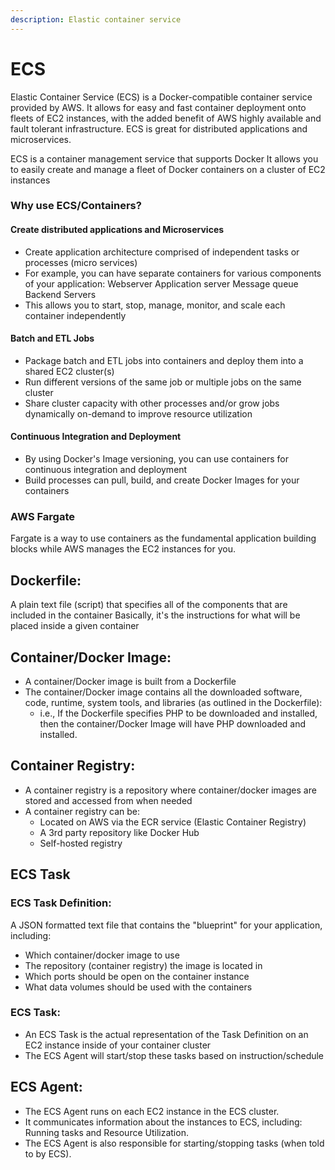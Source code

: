 ```yaml
---
description: Elastic container service
---
```


# ECS

Elastic Container Service \(ECS\) is a Docker-compatible container service provided by AWS. It allows for easy and fast container deployment onto fleets of EC2 instances, with the added benefit of AWS highly available and fault tolerant infrastructure. ECS is great for distributed applications and microservices.

ECS is a container management service that supports Docker It allows you to easily create and manage a fleet of Docker containers on a cluster of EC2 instances

### Why use ECS/Containers? 

#### Create distributed applications and Microservices

* Create application architecture comprised of independent tasks or processes \(micro services\) 
* For example, you can have separate containers for various components of your application: Webserver Application server Message queue Backend Servers 
* This allows you to start, stop, manage, monitor, and scale each container independently

#### Batch and ETL Jobs

* Package batch and ETL jobs into containers and deploy them into a shared EC2 cluster\(s\) 
* Run different versions of the same job or multiple jobs on the same cluster 
* Share cluster capacity with other processes and/or grow jobs dynamically on-demand to improve resource utilization

#### Continuous Integration and Deployment

* By using Docker's Image versioning, you can use containers for continuous integration and deployment 
* Build processes can pull, build, and create Docker Images for your containers

### AWS Fargate 

Fargate is a way to use containers as the fundamental application building blocks while AWS manages the EC2 instances for you.

## Dockerfile:

A plain text file \(script\) that specifies all of the components that are included in the container Basically, it's the instructions for what will be placed inside a given container

## Container/Docker Image:

* A container/Docker image is built from a Dockerfile 
* The container/Docker image contains all the downloaded software, code, runtime, system tools, and libraries \(as outlined in the Dockerfile\): 
  * i.e., If the Dockerfile specifies PHP to be downloaded and installed, then the container/Docker Image will have PHP downloaded and installed.

## Container Registry:

* A container registry is a repository where container/docker images are stored and accessed from when needed 
* A container registry can be: 
  * Located on AWS via the ECR service \(Elastic Container Registry\) 
  * A 3rd party repository like Docker Hub 
  * Self-hosted registry

## ECS Task 

### ECS Task Definition:

A JSON formatted text file that contains the "blueprint" for your application, including: 

* Which container/docker image to use 
* The repository \(container registry\) the image is located in 
* Which ports should be open on the container instance 
* What data volumes should be used with the containers

### ECS Task:

* An ECS Task is the actual representation of the Task Definition on an EC2 instance inside of your container cluster 
* The ECS Agent will start/stop these tasks based on instruction/schedule

## ECS Agent:

* The ECS Agent runs on each EC2 instance in the ECS cluster.
* It communicates information about the instances to ECS, including: Running tasks and Resource Utilization.
* The ECS Agent is also responsible for starting/stopping tasks \(when told to by ECS\).

